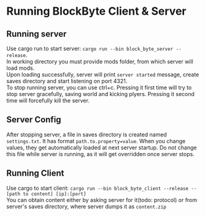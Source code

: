 # Running BlockByte Client & Server
## Running server
Use cargo run to start server: ```cargo run --bin block_byte_server --release```.  
In working directory you must provide mods folder, from which server will load mods.  
Upon loading successfully, server will print ```server started``` message, create saves directory and start listening on port 4321.  
To stop running server, you can use ctrl+c. Pressing it first time will try to stop server gracefully, saving world and kicking plyers. Pressing it second time will forcefully kill the server.
## Server Config
After stopping server, a file in saves directory is created named ```settings.txt```. It has format ```path.to.property=value```. When you change values, they get automatically loaded at next server startup. Do not change this file while server is running, as it will get overridden once server stops.
## Running Client
Use cargo to start client: ```cargo run --bin block_byte_client --release -- [path to content] [ip]:[port]```  
You can obtain content either by asking server for it(todo: protocol) or from server's saves directory, where server dumps it as ```content.zip```  
